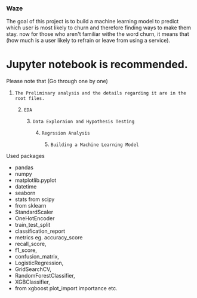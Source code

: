### Waze
The goal of this project is to build a machine learning model to predict which user is most likely to churn and therefore finding ways to make them stay. 
now for those who aren't familiar withe the word churn, it means that (how much is a user likely to refrain or leave from using a service).

# Jupyter notebook is recommended.

Please note that (Go through one by one) 
1. `The Preliminary analysis and the details regarding it are in the root files.`

   2. `EDA`

      3. `Data Exploraion and Hypothesis Testing`

          4. `Regrssion Analysis`

             5. `Building a Machine Learning Model`

Used packages 
- pandas
-  numpy
-  matplotlib.pyplot
- datetime
- seaborn
- stats from scipy
-  from sklearn
-  StandardScaler
-  OneHotEncoder
-  train_test_split
-  classification_report
-  metrics eg. accuracy_score
-  recall_score,
-  f1_score,
-  confusion_matrix,
-  LogisticRegression,
-  GridSearchCV,
-  RandomForestClassifier,
-  XGBClassifier,
-  from xgboost plot_import importance etc.


